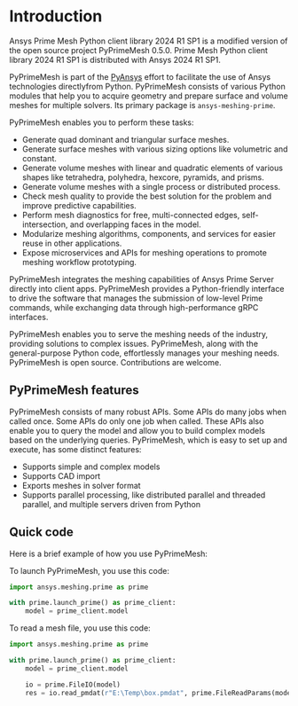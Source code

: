 # Introduction

Ansys Prime Mesh Python client library 2024 R1 SP1 is a modified version of the open source project PyPrimeMesh 0.5.0. Prime Mesh Python client library 2024 R1 SP1 is distributed with Ansys 2024 R1 SP1. 

PyPrimeMesh is part of the [PyAnsys](https://docs.pyansys.com) effort to facilitate the use of Ansys technologies directlyfrom Python. PyPrimeMesh consists of various Python modules that help you to acquire geometry and prepare surface and volume meshes for multiple solvers. Its primary package is `ansys-meshing-prime`.

PyPrimeMesh enables you to perform these tasks:

* Generate quad dominant and triangular surface meshes.
* Generate surface meshes with various sizing options like volumetric and constant.
* Generate volume meshes with linear and quadratic elements of various shapes like tetrahedra, polyhedra,
  hexcore, pyramids, and prisms.
* Generate volume meshes with a single process or distributed process.
* Check mesh quality to provide the best solution for the problem and improve predictive
  capabilities.
* Perform mesh diagnostics for free, multi-connected edges, self-intersection, and overlapping faces
  in the model.
* Modularize meshing algorithms, components, and services for easier reuse in other applications.
* Expose microservices and APIs for meshing operations to promote meshing workflow prototyping.

PyPrimeMesh integrates the meshing capabilities of Ansys Prime Server directly into client apps.
PyPrimeMesh provides a Python-friendly interface to drive the software that manages the
submission of low-level Prime commands, while exchanging data through high-performance gRPC
interfaces.

PyPrimeMesh enables you to serve the meshing needs of the industry, providing solutions to complex
issues. PyPrimeMesh, along with the general-purpose Python code, effortlessly manages your meshing needs.
PyPrimeMesh is open source. Contributions are welcome.

## PyPrimeMesh features

PyPrimeMesh consists of many robust APIs. Some APIs do many jobs when called once. Some APIs
do only one job when called. These APIs also enable you to query the model and allow you to
build complex models based on the underlying queries. PyPrimeMesh, which is easy to set up
and execute, has some distinct features:

* Supports simple and complex models
* Supports CAD import
* Exports meshes in solver format
* Supports parallel processing, like distributed parallel and threaded parallel, and multiple servers driven from Python

## Quick code

Here is a brief example of how you use PyPrimeMesh:

To launch PyPrimeMesh, you use this code:

```python
import ansys.meshing.prime as prime

with prime.launch_prime() as prime_client:
    model = prime_client.model
```

To read a mesh file, you use this code:

```python
import ansys.meshing.prime as prime

with prime.launch_prime() as prime_client:
    model = prime_client.model

    io = prime.FileIO(model)
    res = io.read_pmdat(r"E:\Temp\box.pmdat", prime.FileReadParams(model=model))
```